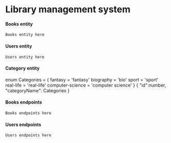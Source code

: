 # Library management system

#### Books entity
```Books entity here```

#### Users entity
```Users entity here```

#### Category entity
enum Categories = {
	fantasy = 'fantasy'
	biography = 'bio'
	sport = 'sport'
	real-life = 'real-life'
	computer-science = 'computer science'
}
{
	"id":number,
	"categoryName": Categories
}

#### Books endpoints
```Books endpoints here```

#### Users endpoints
```Users endpoints here```


